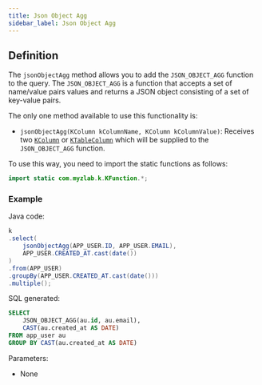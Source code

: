 ```yaml
---
title: Json Object Agg
sidebar_label: Json Object Agg
---
```


## Definition

The `jsonObjectAgg` method allows you to add the `JSON_OBJECT_AGG` function to the query. The `JSON_OBJECT_AGG` is a function that accepts a set of name/value pairs values and returns a JSON object consisting of a set of key-value pairs.

The only one method available to use this functionality is:

- `jsonObjectAgg(KColumn kColumnName, KColumn kColumnValue)`: Receives two [`KColumn`](/docs/select-statement/select/introduction#2-kcolumn) or [`KTableColumn`](/docs/select-statement/select/introduction#1-ktablecolumn) which will be supplied to the `JSON_OBJECT_AGG` function.

To use this way, you need to import the static functions as follows:

```java
import static com.myzlab.k.KFunction.*;
```

### Example

Java code:

```java
k
.select(
    jsonObjectAgg(APP_USER.ID, APP_USER.EMAIL),
    APP_USER.CREATED_AT.cast(date())
)
.from(APP_USER)
.groupBy(APP_USER.CREATED_AT.cast(date()))
.multiple();
```

SQL generated:

```sql
SELECT
    JSON_OBJECT_AGG(au.id, au.email),
    CAST(au.created_at AS DATE)
FROM app_user au
GROUP BY CAST(au.created_at AS DATE)
```

Parameters:

- None